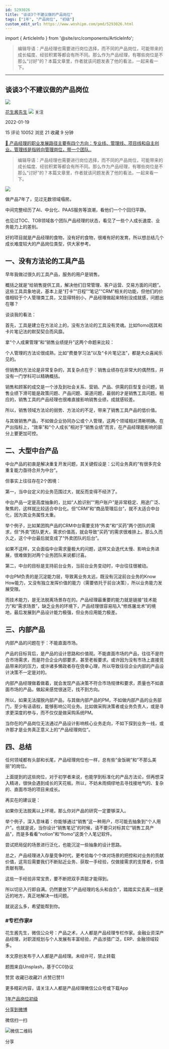 ```yaml
---
id: 5293026
title: "谈谈3个不建议做的产品岗位"
tags: ["1年", "产品岗位", "初级"]
custom_edit_url: https://www.woshipm.com/pmd/5293026.html
---
```

import { ArticleInfo } from '@site/src/components/ArticleInfo';

<ArticleInfo
    author="花生酱先生"
    authorLink="https://www.woshipm.com/u/149266"
    published="2022-01-19"
    views={10052}
    comments={15}
    collects={21}
/>

> 编辑导语：产品经理也需要进行岗位选择，而不同的产品岗位，可能带来的成长幅度、经验积累等都会有所不同。那么作为产品经理，有哪些岗位是不那么“讨好”的？本篇文章里，作者就该问题发表了他的看法，一起来看一下。

---

## 谈谈3个不建议做的产品岗位

[![](https://static.woshipm.com/APP_U_202112_20211203202732_2433.jpeg?imageView2/1/w/72/h/72/q/100)](https://www.woshipm.com/u/149266)

[花生酱先生](https://www.woshipm.com/u/149266) ![](https://static.woshipm.com/tag/1121_1@2x.png) 关注

2022-01-19

15 评论 10052 浏览 21 收藏 9 分钟

[🔗 产品经理的职业发展路径主要有四个方向：专业线、管理线、项目线和自主创业。管理线是指转向管理岗位，带一个团队..](https://ke.qidianla.com/courses/90pm)

> 编辑导语：产品经理也需要进行岗位选择，而不同的产品岗位，可能带来的成长幅度、经验积累等都会有所不同。那么作为产品经理，有哪些岗位是不那么“讨好”的？本篇文章里，作者就该问题发表了他的看法，一起来看一下。

![](https://image.woshipm.com/wp-files/2022/01/0mxRhTKKlZXKb2Tdlp8u.jpg)

做产品7年了，见过无数领域塌房。

中间完整经历了AI、中台化、PAAS服务等浪潮，看他们一个个回归平静。

也见过TOC、TOB领域各个团队产品经理的状态，看见了一些个人成长速度、业务能力上的差别。

好的项目就是产品经理的食物，没有好的食物，很难有好的发育。所以想总结几个成长难度较大的产品岗位类型，供大家参考。

## 一、没有方法论的工具产品

早年我做过很久的工具产品，服务的用户是销售。

概括之就是“给销售提供工具，解决他们日常管理、客户运营、交易方面的问题”。这些工具具象地说，基本上是“打卡”“日程”“笔记”“CRM”相关的功能，但他们的价值相较于个人管理类工具，又显得特别小，产品经理做起来特别没成就感，问题出在哪？

谈谈我的看法：

首先，工具是建立在方法论上的，没有方法论的工具没有灵魂。比如flomo因其和卡片笔记法的默契契合而风靡。

拿“个人成果管理”和“销售业绩提升”这两个命题来比较：

个人管理的方法论很成熟，比如“费曼学习法”以及“卡片笔记法”，都是大众喜闻乐见的。

但销售的方法论是非常复杂的，其复杂点在于：销售业绩存在非常大的偶然性，并没有一门学科可以精确概括。

销售和顾客的成交是一个涉及到社会关系、营销、产品、供需的巨型复合问题，销售业绩下滑可能是政策问题、产品问题、渠道问题，最弱的才是销售工具问题。相应的，销售工具的产品经理也很难直接影响销售业绩，成就感较差。

所以，销售领域方法论的弱势、方法论的不足，带来了销售工具产品的低价值。

与其做销售产品，不如做企业协同办公或个人管理，这两个领域相对清晰明确。在产出指标上，“效率”和“个人成长”相对于“销售业绩”而言，在产品经理能影响的部分上要更加可控。

## 二、大型中台产品

中台产品的初衷是解决重复开发问题，其关键假设是：公司业务真的“有很多完全重复能力亟待合并为中台”。

但事实上往往存在2个困境：

第一，当中台定义的业务范围过大，就反而变得不经济了。

中台产品一定是高度抽象的，比如“人脸识别”“用户账户”是非常稳定、用途广泛、聚焦的，这样就比较适合中台化。但“CRM”和“商品管理后台”，就不太适合中台化，因为其业务属性太重。

举个例子，比如某团购产品的CRM中台需要支持“外卖”和“买药”两个团队的需求，但“外卖”团队更大，需求价值高，就会导致“买药”的需求很难排上。那么久而久之，这个中台最后就变成了“外卖团队的后台”。

如果不这样，又会面临中台需求量极大的问题，这样又会迭代太慢、影响业务进展，很难做到对两个业务团队来说都讨喜。

第二，中台的目标是支持前台业务，当前台业务变动时，中台往往很被动。

中台PM负责的是沉淀能力层，导致离业务太远，既没有沉淀前台业务的Know How能力，又没有独立发挥价值的能力（需要依托于前台决策），所以业务能力发展受限。

而技术能力，是无法脱离场景存在的。产品经理最重要的能力就是链接“技术能力”和“需求场景”，缺乏业务的环境下，产品经理很容易陷入“修炼屠龙术”的境地，最后发展到产品设计能力极强，但业务应用能力极差。

## 三、内部产品

内部产品的问题在于：不能直面市场。

产品的目标背后，是产品的设计思路和价值观。不能直面市场的产品，往往不是符合市场需求，而是符合企业内部要求，甚至老板要求。或许因为没有市场上直接竞品带来的的压力，或许诸多懒政者存在侥幸心理，所以导致往往企业内部的产品设计决策不一定是对的。

内部产品经理做着做着，就会发现产品决策不符合市场规律和要求，质量也不如直面市场的产品，做起来感觉很迷茫，找不到方向。

所以，如果无法摆脱内部产品，与其做内部产品的PM，不如做内部产品的业务部门，至少有话语权，能够影响公司业务。比如做采购决策者或业务负责人，或是寻求更深度的参与，而不仅仅是做采购系统PM。

当你在的产品岗位无法通过产品设计影响核心业务走向，不如下探到业务一线，或许那才是业务真正意义上的“产品经理岗位”。

## 四、总结

任何领域都有头部和长尾，产品经理岗位也一样，总有些“金饭碗”和“不那么美丽”的岗位。

上面提到的这些岗位，对于初学者来说，也能学到标准化的产品方法论，但再想深入精进，很快会遇到成长的天花板。所以，不妨未雨绸缪地去寻找接地气的、复杂的、直面市场的项目来成长。

再实在的建议是：

如果你无法脱离以上环境，那么你对产品的研究一定要够深入。

举个例子，深入意味着：你能够通过“销售”这一种用户，尽可能去抽象到“个人用户”。也就是说，当你设计“销售笔记”的时候，请不要只对标其它“销售工具产品”，而是多看看“notion”和“flomo”这类个人笔记软件。

尝试把局促的场景进行泛化，也能沉淀一些抽象的设计思路。

总之，产品经理进入存量竞争时代，更考验每个个体对场景的把控和对业务的贡献价值，这背后需要我们不断贴近业务、获取一手经验，仅做接需求的支撑者，价值贡献有限。

这些一手经验非常宝贵，要不断把双手弄脏才能得到。

所以切忌入行即自满。仍然要放下“产品经理的名头和自负”，踏踏实实去离一线更近的地方，真正地解决一线问题。

就说这么多，希望能帮到你。

### #专栏作家#

花生酱先生，微信公众号：产品之术，人人都是产品经理专栏作家。金融业资深产品经理，对职涯规划与个人发展有丰富经验，产品涉猎广泛，ERP、金融领域较多。

本文原创发布于人人都是产品经理。未经许可，禁止转载

题图来自Unsplash，基于CC0协议

赞赏 收藏已收藏21 点赞已赞11

更多精彩内容，请关注人人都是产品经理微信公众号或下载App

[1年](https://www.woshipm.com/tag/1%e5%b9%b4)[产品岗位](https://www.woshipm.com/tag/%e4%ba%a7%e5%93%81%e5%b2%97%e4%bd%8d)[初级](https://www.woshipm.com/tag/%e5%88%9d%e7%ba%a7)

[分享到微博](https://service.weibo.com/share/share.php?appkey=2775287854&title=谈谈3个不建议做的产品岗位&url=https://www.woshipm.com/pmd/5293026.html&pic=https://image.woshipm.com/wp-files/2022/01/0mxRhTKKlZXKb2Tdlp8u.jpg)

微信扫一扫

![微信二维码](https://api.pwmqr.com/qrcode/create/?url=https://www.woshipm.com/pmd/5293026.html)

分享